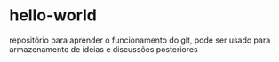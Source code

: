 # hello-world
repositório para aprender o funcionamento do git, pode ser usado para armazenamento de ideias e discussões posteriores
